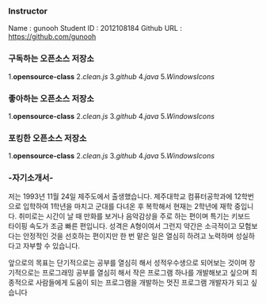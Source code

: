 ### Instructor

Name : gunooh
Student ID : 2012108184
Github URL : https://github.com/gunooh

### 구독하는 오픈소스 저장소

1.**opensource-class**
2._clean.js_
3._github_
4._java_
5._WindowsIcons_

### 좋아하는 오픈소스 저장소

1.**opensource-class**
2._clean.js_
3._github_
4._java_
5._WindowsIcons_

### 포킹한 오픈소스 저장소

1.**opensource-class**
2._clean.js_
3._github_
4._java_
5._WindowsIcons_


### -자기소개서-

저는 1993년 11월 24일 제주도에서 출생했습니다. 
제주대학교 컴퓨터공학과에 12학번으로 입학하여 1학년을 마치고 군대를 다녀온 후 복학해서 현재는 2학년에 재학 중입니다.
취미로는 시간이 날 때 만화를 보거나 음악감상을 주로 하는 편이며 특기는 키보드 타이핑 속도가 조금 빠른 편입니다.
성격은 A형이여서 그런지 약간은 소극적이고 모험보다는 안정적인 것을 선호하는 편이지만 한 번 맡은 일은 열심히 하려고 노력하며
성실하다고 자부할 수 있습니다.

앞으로의 목표는 단기적으로는 공부를 열심히 해서 성적우수생으로 되어보는 것이며 장기적으로는 프로그래밍 공부를 열심히 해서 작은
프로그램 하나를 개발해보고 싶으며 최종적으로 사람들에게 도움이 되는 프로그램을 개발하는 멋진 프로그램 개발자가 되고 싶습니다
